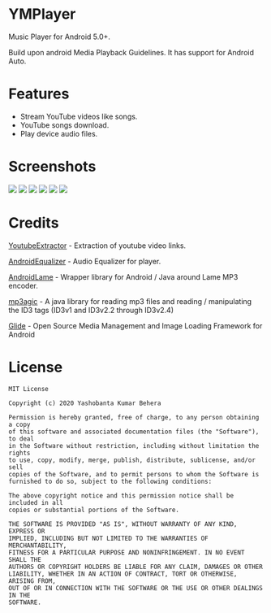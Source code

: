 # YMPlayer
Music Player for Android 5.0+.

Build upon android Media Playback Guidelines. It has support for Android Auto.

# Features
  - Stream YouTube videos like songs.
  - YouTube songs download.
  - Play device audio files.
  
# Screenshots
![](https://github.com/Yash-K-B/YMPlayer/blob/master/screenshots/screenshot1.png?raw=true)
![](https://github.com/Yash-K-B/YMPlayer/blob/master/screenshots/screenshot2.png?raw=true)
![](https://github.com/Yash-K-B/YMPlayer/blob/master/screenshots/screenshot3.png?raw=true)
![](https://github.com/Yash-K-B/YMPlayer/blob/master/screenshots/screenshot4.png?raw=true)
![](https://github.com/Yash-K-B/YMPlayer/blob/master/screenshots/screenshot5.png?raw=true)
![](https://github.com/Yash-K-B/YMPlayer/blob/master/screenshots/screenshot6.png?raw=true)


# Credits
[YoutubeExtractor](https://github.com/Yash-K-B/YoutubeExtractor) - Extraction of youtube video links.

[AndroidEqualizer](https://github.com/bullheadandplato/AndroidEqualizer) - Audio Equalizer for player.

[AndroidLame](https://github.com/naman14/TAndroidLame) - Wrapper library for Android / Java around Lame MP3 encoder.

[mp3agic](https://github.com/mpatric/mp3agic) - A java library for reading mp3 files and reading / manipulating the ID3 tags (ID3v1 and ID3v2.2 through ID3v2.4)

[Glide](https://github.com/bumptech/glide) - Open Source Media Management and Image Loading Framework for Android

# License

```
MIT License

Copyright (c) 2020 Yashobanta Kumar Behera

Permission is hereby granted, free of charge, to any person obtaining a copy
of this software and associated documentation files (the "Software"), to deal
in the Software without restriction, including without limitation the rights
to use, copy, modify, merge, publish, distribute, sublicense, and/or sell
copies of the Software, and to permit persons to whom the Software is
furnished to do so, subject to the following conditions:

The above copyright notice and this permission notice shall be included in all
copies or substantial portions of the Software.

THE SOFTWARE IS PROVIDED "AS IS", WITHOUT WARRANTY OF ANY KIND, EXPRESS OR
IMPLIED, INCLUDING BUT NOT LIMITED TO THE WARRANTIES OF MERCHANTABILITY,
FITNESS FOR A PARTICULAR PURPOSE AND NONINFRINGEMENT. IN NO EVENT SHALL THE
AUTHORS OR COPYRIGHT HOLDERS BE LIABLE FOR ANY CLAIM, DAMAGES OR OTHER
LIABILITY, WHETHER IN AN ACTION OF CONTRACT, TORT OR OTHERWISE, ARISING FROM,
OUT OF OR IN CONNECTION WITH THE SOFTWARE OR THE USE OR OTHER DEALINGS IN THE
SOFTWARE.
```
